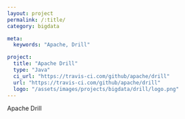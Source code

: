 ```yaml
---
layout: project
permalink: /:title/
category: bigdata

meta:
  keywords: "Apache, Drill"

project:
  title: "Apache Drill"
  type: "Java"
  ci_url: "https://travis-ci.com/github/apache/drill"
  url: "https://travis-ci.com/github/apache/drill"
  logo: "/assets/images/projects/bigdata/drill/logo.png"
---
```


<p>Apache Drill</p>
